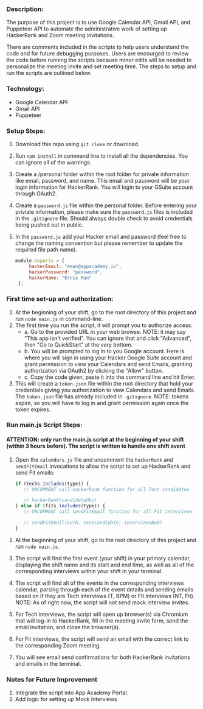 ### Description:

The purpose of this project is to use Google Calendar API, Gmail API, and Puppeteer API to automate the administrative work of setting up HackerRank and Zoom meeting invitations.

There are comments included in the scripts to help users understand the code and for future debugging purposes. Users are encourged to review the code before running the scripts because minor edits will be needed to personalize the meeting invite and set meeting time. The steps to setup and run the scripts are outlined below.

### Technology:

- Google Calendar API
- Gmail API
- Puppeteer

### Setup Steps:

1. Download this repo using `git clone` or download.
2. Run `npm install` in command line to install all the dependencies. You can ignore all of the warnings. 
3. Create a /personal folder within the root folder for private information like email, password, and name. This email and password will be your login information for HackerRank. You will login to your GSuite account through OAuth2. 
4. Create a `password.js` file within the personal folder. Before entering your priviate information, please make sure the `password.js` files is included in the `.gitignore` file. Should always double check to avoid credentials being pushed out in public.
5. In the `password.js` add your Hacker email and password (feel free to change the naming convention but please remember to update the required file path name).

   ```javascript
   module.exports = {
        hackerEmail: "eman@appacademy.io",
        hackerPassword: "password",
        hackerName: "Ernie Man"
    };
   ```


### First time set-up and authorization:

1. At the beginning of your shift, go to the root directory of this project and run `node main.js` in command-line.
2. The first time you run the script, it will prompt you to authorize access:
   - a. Go to the provided URL in your web browse. NOTE: it may say "This app isn't verified". You can ignore that and click "Advanced", then "Go to QuickStart" at the very bottom. 
   - b. You will be prompted to log in to you Google account. Here is where you will sign in using your Hacker Google Suite account and grant permission to view your Calendars and send Emails, granting authorization via OAuth2 by clicking the "Allow" button.
   - c. Copy the code given, paste it into the command line and hit Enter.
3. This will create a `token.json` file within the root directory that hold your credentials giving you authorization to view Calendars and send Emails. The `token.json` file has already included in `.gitignore`. NOTE: tokens expire, so you will have to log in and grant permission again once the token expires.

### Run main.js Script Steps:
#### ATTENTION: only run the main.js script at the beginning of your shift (within 3 hours before). The script is written to handle one shift event

1. Open the `calendars.js` file and uncomment the `hackerRank` and `sendFitEmail` invocations to allow the script to set up HackerRank and send Fit emails:

   ```javascript
   if (techs.includes(type)) {
      // UNCOMMENT call hackerRank function for all Tech candidates

      // hackerRank(candidateObj)
   } else if (fits.includes(type)) {
      // UNCOMMENT call sendFitEmail function for all Fit interviews

      // sendFitEmail(auth, testCandidate, interviewsNum)
   }    
   ```


2. At the beginning of your shift, go to the root directory of this project and run `node main.js`.
3. The script will find the first event (your shift) in your primary calendar, displaying the shift name and its start and end time, as well as all of the corresponding interviews within your shift in your terminal.
4. The script will find all of the events in the corresponding interviews calendar, parsing through each of the event details and sending emails based on if they are Tech interviews (T, BPM) or Fit interviews (NT, Fit). NOTE: As of right now, the script will not send mock interview invites. 
5. For Tech interviews, the script will open up browser(s) via Chromium that will log-in to HackerRank, fill in the meeting invite form, send the email invitation, and close the browser(s).
6. For Fit interviews, the script will send an email with the correct link to the corresponding Zoom meeting.
7. You will see email send confirmations for both HackerRank invitations and emails in the terminal.

### Notes for Future Improvement

1. Integrate the script into App Academy Portal.
2. Add logic for setting up Mock Interviews